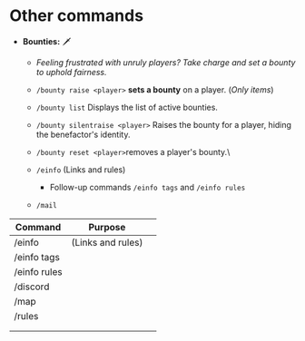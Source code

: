 # Other commands

* **Bounties:** :dagger:
  * _Feeling frustrated with unruly players? Take charge and set a bounty to uphold fairness._
  * `/bounty raise <player>` **sets a bounty** on a player. (_Only items_)
  * `/bounty list` Displays the list of active bounties.
  * `/bounty silentraise <player>` Raises the bounty for a player, hiding the benefactor's identity.
  * `/bounty reset <player>`removes a player's bounty.\

  * `/einfo`  (Links and rules)
    * Follow-up commands `/einfo tags` and `/einfo rules`
  * `/mail`&#x20;



<table data-full-width="true"><thead><tr><th>Command</th><th>Purpose</th><th data-hidden></th></tr></thead><tbody><tr><td>/einfo</td><td> (Links and rules)</td><td></td></tr><tr><td>/einfo tags</td><td></td><td></td></tr><tr><td>/einfo rules</td><td></td><td></td></tr><tr><td>/discord</td><td></td><td></td></tr><tr><td>/map</td><td></td><td></td></tr><tr><td>/rules</td><td></td><td></td></tr><tr><td></td><td></td><td></td></tr><tr><td></td><td></td><td></td></tr></tbody></table>
